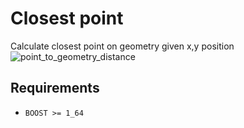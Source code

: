 # Closest point

Calculate closest point on geometry given x,y position 
![point_to_geometry_distance](https://user-images.githubusercontent.com/59056/30586095-1ebc9674-9d2f-11e7-8005-5df5cf777f64.gif)

## Requirements

* `BOOST >= 1_64`

